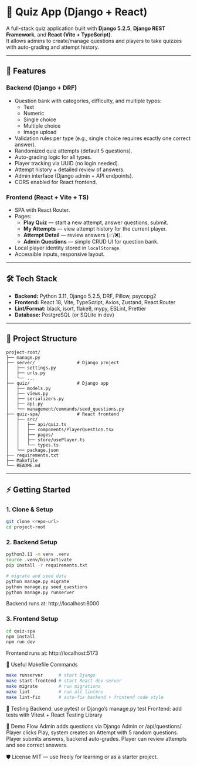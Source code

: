 # 📝 Quiz App (Django + React)

A full-stack quiz application built with **Django 5.2.5**, **Django REST Framework**, and **React (Vite + TypeScript)**.  
It allows admins to create/manage questions and players to take quizzes with auto-grading and attempt history.

---

## 🚀 Features

### Backend (Django + DRF)
- Question bank with categories, difficulty, and multiple types:
  - Text
  - Numeric
  - Single choice
  - Multiple choice
  - Image upload
- Validation rules per type (e.g., single choice requires exactly one correct answer).
- Randomized quiz attempts (default 5 questions).
- Auto-grading logic for all types.
- Player tracking via UUID (no login needed).
- Attempt history + detailed review of answers.
- Admin interface (Django admin + API endpoints).
- CORS enabled for React frontend.

### Frontend (React + Vite + TS)
- SPA with React Router.
- Pages:
  - **Play Quiz** — start a new attempt, answer questions, submit.
  - **My Attempts** — view attempt history for the current player.
  - **Attempt Detail** — review answers (✅/❌).
  - **Admin Questions** — simple CRUD UI for question bank.
- Local player identity stored in `localStorage`.
- Accessible inputs, responsive layout.

---

## 🛠 Tech Stack

- **Backend:** Python 3.11, Django 5.2.5, DRF, Pillow, psycopg2
- **Frontend:** React 18, Vite, TypeScript, Axios, Zustand, React Router
- **Lint/Format:** black, isort, flake8, mypy, ESLint, Prettier
- **Database:** PostgreSQL (or SQLite in dev)

---

## 📂 Project Structure

```plaintext
project-root/
├── manage.py
├── server/                # Django project
│   ├── settings.py
│   ├── urls.py
│   └── ...
├── quiz/                  # Django app
│   ├── models.py
│   ├── views.py
│   ├── serializers.py
│   ├── api.py
│   └── management/commands/seed_questions.py
├── quiz-spa/              # React frontend
│   ├── src/
│   │   ├── api/quiz.ts
│   │   ├── components/PlayerQuestion.tsx
│   │   ├── pages/
│   │   ├── store/usePlayer.ts
│   │   └── types.ts
│   └── package.json
├── requirements.txt
├── Makefile
└── README.md
```


---

## ⚡ Getting Started

### 1. Clone & Setup
```bash
git clone <repo-url>
cd project-root
```

### 2. Backend Setup
```bash
python3.11 -m venv .venv
source .venv/bin/activate
pip install -r requirements.txt

# migrate and seed data
python manage.py migrate
python manage.py seed_questions
python manage.py runserver
```
Backend runs at: http://localhost:8000

### 3. Frontend Setup
```bash
cd quiz-spa
npm install
npm run dev
```
Frontend runs at: http://localhost:5173

🔧 Useful Makefile Commands
```bash
make runserver      # start Django
make start-frontend # start React dev server
make migrate        # run migrations
make lint           # run all linters
make lint-fix       # auto-fix backend + frontend code style
```

🧪 Testing
Backend: use pytest or Django’s manage.py test
Frontend: add tests with Vitest + React Testing Library

📸 Demo Flow
Admin adds questions via Django Admin or /api/questions/.
Player clicks Play, system creates an Attempt with 5 random questions.
Player submits answers, backend auto-grades.
Player can review attempts and see correct answers.

🛡 License
MIT — use freely for learning or as a starter project.
